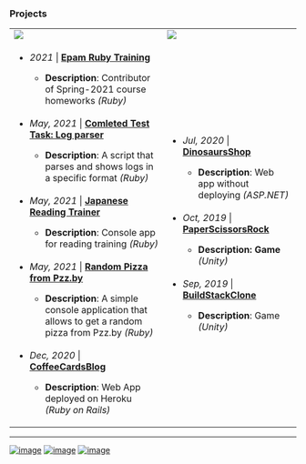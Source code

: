 ### Projects

<table>
 <tr><td><img src="https://img.shields.io/badge/Ruby-CC342D?style=for-the-badge&logo=ruby&logoColor=white" /></td><td><img src="https://img.shields.io/badge/C%23-239120?style=for-the-badge&logo=c-sharp&logoColor=white" /></td></tr>
  <tr>
   <td>
   <ul>
    <li><i>2021</i> | <a href="https://github.com/labs-ruby/homeworks-2021"><b>Epam Ruby Training</b></a></li>
    <ul><li><b>Description</b>: Contributor of Spring-2021 course homeworks <i>(Ruby)</i></li></ul><br/>
    <li><i>May, 2021</i> |  <a href="https://github.com/miseinen/views-count-log-parser"><b>Comleted Test Task: Log parser</b></a> </li>
    <ul><li><b>Description</b>: A script that parses and shows logs in a specific format <i>(Ruby)</i></li></ul><br/>
    <li><i>May, 2021</i> |  <a href="https://github.com/miseinen/japanese-reading-trainer"><b>Japanese Reading Trainer</b></a></li>
    <ul><li><b>Description</b>: Console app for reading training <i>(Ruby)</i></li></ul><br/>
     <li><i>May, 2021</i> |  <a href="https://github.com/miseinen/random-pizza-from-pzz"><b>Random Pizza from Pzz.by</b></a> </li>
    <ul><li><b>Description</b>: A simple console application that allows to get a random pizza from Pzz.by <i>(Ruby)</i></li></ul><br/>
     <li><i>Dec, 2020</i> |  <a href="https://github.com/miseinen/CoffeeCardsBlog"><b>CoffeeCardsBlog</b></a> </li>
    <ul><li><b>Description</b>: Web App deployed on Heroku <i>(Ruby on Rails)</i></li></ul>
   </ul>
   </td>
   <td><ul>
    <li><i>Jul, 2020</i> |  <a href="https://github.com/miseinen/DinosaursShop"><b>DinosaursShop</b></a></li>
    <ul><li><b>Description</b>: Web app without deploying <i>(ASP.NET)</i></li></ul><br/>
     <li><i>Oct, 2019</i> |  <a href="https://github.com/miseinen/PaperScissorsRock"><b>PaperScissorsRock</a></li>
    <ul><li><b>Description</b>: Game</b> <i>(Unity)</i></li></ul><br/>
     <li><i>Sep, 2019</i> |  <a href="https://github.com/miseinen/BuildStackClone"><b>BuildStackClone</b></a> </li>
    <ul><li><b>Description</b>: Game <i>(Unity)</i></li></ul>
   </ul>
   </td>
 </tr>
 </table><hr/>
 
 [![image](https://img.shields.io/badge/LinkedIn-0077B5?style=for-the-badge&logo=linkedin&logoColor=white)](https://www.linkedin.com/in/ekaterina-%F0%9F%A4%96-balabanovich-13a116194/)    [![image](https://img.shields.io/badge/Twitter-1DA1F2?style=for-the-badge&logo=twitter&logoColor=white)](https://twitter.com/kate_tomosimasu)  [![image](https://www.codewars.com/users/Miseinen/badges/micro)](https://www.codewars.com/users/Miseinen)

